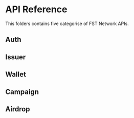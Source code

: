# API Reference
This folders contains five categorise of FST Network APIs.

## Auth

## Issuer

## Wallet

## Campaign

## Airdrop